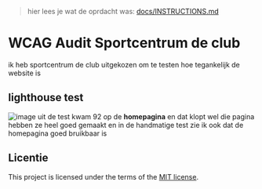 > hier lees je wat de oprdacht was: [docs/INSTRUCTIONS.md](https://github.com/fdnd-task/all-human-wcag-audit/blob/main/docs/INSTRUCTIONS.md)

# WCAG Audit Sportcentrum de club

ik heb sportcentrum de club uitgekozen om te testen hoe tegankelijk de website is

## lighthouse test
![image](https://github.com/yujing-student/all-human-wcag-audit/assets/100352887/50e9d6e2-8448-452b-b7f0-d0c65bc8dabb)
uit de test kwam 92 op de **homepagina** en dat klopt wel die pagina hebben ze heel goed gemaakt en in de handmatige test zie ik ook dat de homepagina goed bruikbaar is


## Licentie

This project is licensed under the terms of the [MIT license](./LICENSE).
